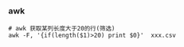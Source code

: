 


### awk

```shell script
# awk 获取某列长度大于20的行(筛选)
awk -F, '{if(length($1)>20) print $0}'  xxx.csv
```